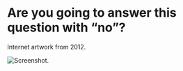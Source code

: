 # Are you going to answer this question with “no”?

Internet artwork from 2012.

![Screenshot.](https://netplasticism.com/images/screenshot-1024x768-89.jpg)